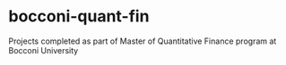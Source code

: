 # bocconi-quant-fin
 Projects completed as part of Master of Quantitative Finance program at Bocconi University
